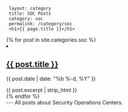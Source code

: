      layout: category
     title: SOC Posts
     category: soc
     permalink: /category/soc
     <h1>{{ page.title }}</h1>
<div class="post-list">
  {% for post in site.categories.soc %}
    <li>
      <h2 class="post-title"><a href="{{ post.url | relative_url }}">{{ post.title }}</a></h2>
      <p class="post-meta">{{ post.date | date: "%b %-d, %Y" }}</p>
      {{ post.excerpt | strip_html }}
    </li>
  {% endfor %}
</div>
     ---
     All posts about Security Operations Centers.
